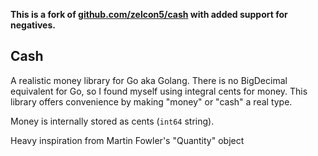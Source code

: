 **This is a fork of [github.com/zelcon5/cash](https://github.com/zelcon5/cash) with added support for negatives.**

## Cash

A realistic money library for Go aka Golang. There is no BigDecimal equivalent for Go, so I found myself using integral cents for money. This library offers convenience by making "money" or "cash" a real type.

Money is internally stored as cents (`int64` string).

Heavy inspiration from Martin Fowler's "Quantity" object
